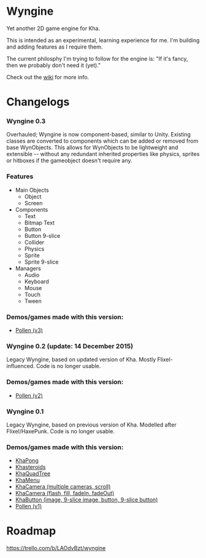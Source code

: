 # Wyngine

Yet another 2D game engine for Kha.

This is intended as an experimental, learning experience for me. I'm building and adding features as I require them.

The current philosphy I'm trying to follow for the engine is: "If it's fancy, then we probably don't need it (yet)."

Check out the [wiki](https://github.com/laxa88/wyngine/wiki) for more info.

# Changelogs

### Wyngine 0.3

Overhauled; Wyngine is now component-based, similar to Unity. Existing classes are converted to components which can be added or removed from base WynObjects. This allows for WynObjects to be lightweight and extensible -- without any redundant inherited properties like physics, sprites or hitboxes if the gameobject doesn't require any.

### Features

* Main Objects
  * Object
  * Screen
* Components
  * Text
  * Bitmap Text
  * Button
  * Button 9-slice
  * Collider
  * Physics
  * Sprite
  * Sprite 9-slice
* Managers
  * Audio
  * Keyboard
  * Mouse
  * Touch
  * Tween

### Demos/games made with this version:

* [Pollen (v3)](http://www.funfe.com/m/play/8/Challenge-It-)

### Wyngine 0.2 (update: 14 December 2015)

Legacy Wyngine, based on updated version of Kha. Mostly Flixel-influenced. Code is no longer usable.

### Demos/games made with this version:

* [Pollen (v2)](http://coinflipstudios.com/pollen2)

### Wyngine 0.1

Legacy Wyngine, based on previous version of Kha. Modelled after Flixel/HaxePunk. Code is no longer usable.

### Demos/games made with this version:

* [KhaPong](http://coinflipstudios.com/khapong)
* [Khasteroids](http://coinflipstudios.com/khasteroids)
* [KhaQuadTree](http://coinflipstudios.com/khaquadtree)
* [KhaMenu](http://coinflipstudios.com/khamenu)
* [KhaCamera (multiple cameras, scroll)](http://coinflipstudios.com/khacamera)
* [KhaCamera (flash, fill, fadeIn, fadeOut)](http://coinflipstudios.com/khacamera2)
* [KhaButton (image, 9-slice image, button, 9-slice button)](http://coinflipstudios.com/khabutton)
* [Pollen (v1)](http://coinflipstudios.com/pollen)

# Roadmap

https://trello.com/b/LAOdvBzt/wyngine

